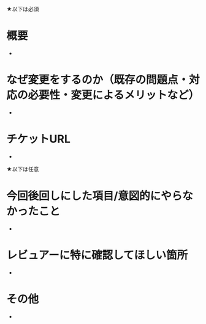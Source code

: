 ★以下は必須
# 概要
- 

# なぜ変更をするのか（既存の問題点・対応の必要性・変更によるメリットなど）
- 

# チケットURL
- 

★以下は任意
# 今回後回しにした項目/意図的にやらなかったこと
- 

# レビュアーに特に確認してほしい箇所
- 

# その他
- 
